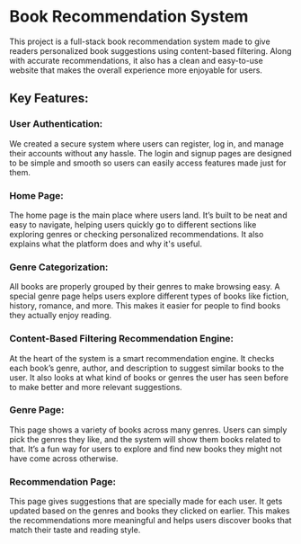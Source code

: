 # Book Recommendation System
This project is a full-stack book recommendation system made to give readers personalized book suggestions using content-based filtering. Along with accurate recommendations, it also has a clean and easy-to-use website that makes the overall experience more enjoyable for users.

## Key Features:

### User Authentication:
We created a secure system where users can register, log in, and manage their accounts without any hassle. The login and signup pages are designed to be simple and smooth so users can easily access features made just for them.

### Home Page:
The home page is the main place where users land. It’s built to be neat and easy to navigate, helping users quickly go to different sections like exploring genres or checking personalized recommendations. It also explains what the platform does and why it's useful.

### Genre Categorization:
All books are properly grouped by their genres to make browsing easy. A special genre page helps users explore different types of books like fiction, history, romance, and more. This makes it easier for people to find books they actually enjoy reading.

### Content-Based Filtering Recommendation Engine:
At the heart of the system is a smart recommendation engine. It checks each book’s genre, author, and description to suggest similar books to the user. It also looks at what kind of books or genres the user has seen before to make better and more relevant suggestions.

### Genre Page:
This page shows a variety of books across many genres. Users can simply pick the genres they like, and the system will show them books related to that. It’s a fun way for users to explore and find new books they might not have come across otherwise.

### Recommendation Page:
This page gives suggestions that are specially made for each user. It gets updated based on the genres and books they clicked on earlier. This makes the recommendations more meaningful and helps users discover books that match their taste and reading style.
